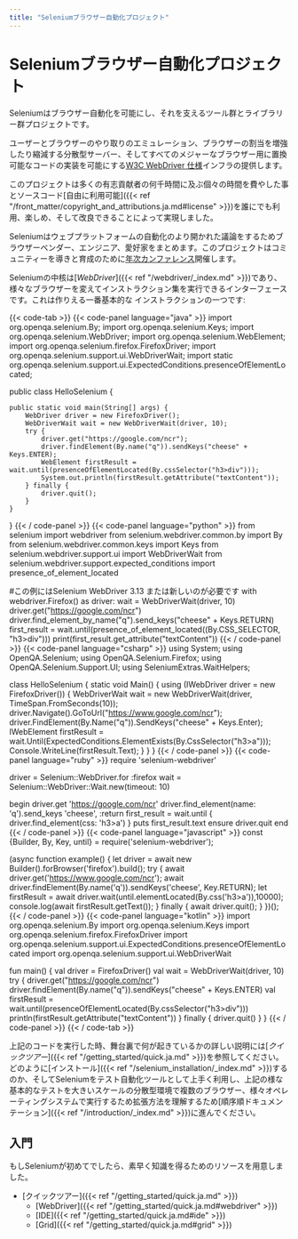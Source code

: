 ```yaml
---
title: "Seleniumブラウザー自動化プロジェクト"
---
```


# Seleniumブラウザー自動化プロジェクト

Seleniumはブラウザー自動化を可能にし、それを支えるツール群とライブラリー群プロジェクトです。

ユーザーとブラウザーのやり取りのエミュレーション、ブラウザーの割当を増強したり縮減する分散型サーバー、そしてすべてのメジャーなブラウザー用に置換可能なコードの実装を可能にする[W3C WebDriver 仕様](//www.w3.org/TR/webdriver/)インフラの提供します。

このプロジェクトは多くの有志貢献者の何千時間に及ぶ個々の時間を費やした事とソースコード[自由に利用可能]({{< ref "/front_matter/copyright_and_attributions.ja.md#license" >}})を誰にでも利用、楽しめ、そして改良できることによって実現しました。

Seleniumはウェブプラットフォームの自動化のより開かれた議論をするためブラウザーベンダー、エンジニア、愛好家をまとめます。このプロジェクトはコミュニティーを導きと育成のために[年次カンファレンス](//seleniumconf.com/)開催します。

Seleniumの中核は[_WebDriver_]({{< ref "/webdriver/_index.md" >}})であり、様々なブラウザーを変えてインストラクション集を実行できるインターフェースです。これは作りえる一番基本的な
インストラクションの一つです:

{{< code-tab >}}
  {{< code-panel language="java" >}}
import org.openqa.selenium.By;
import org.openqa.selenium.Keys;
import org.openqa.selenium.WebDriver;
import org.openqa.selenium.WebElement;
import org.openqa.selenium.firefox.FirefoxDriver;
import org.openqa.selenium.support.ui.WebDriverWait;
import static org.openqa.selenium.support.ui.ExpectedConditions.presenceOfElementLocated;

public class HelloSelenium {

    public static void main(String[] args) {
        WebDriver driver = new FirefoxDriver();
        WebDriverWait wait = new WebDriverWait(driver, 10);
        try {
            driver.get("https://google.com/ncr");
            driver.findElement(By.name("q")).sendKeys("cheese" + Keys.ENTER);
            WebElement firstResult = wait.until(presenceOfElementLocated(By.cssSelector("h3>div")));
            System.out.println(firstResult.getAttribute("textContent"));
        } finally {
            driver.quit();
        }
    }
}
  {{< / code-panel >}}
  {{< code-panel language="python" >}}
from selenium import webdriver
from selenium.webdriver.common.by import By
from selenium.webdriver.common.keys import Keys
from selenium.webdriver.support.ui import WebDriverWait
from selenium.webdriver.support.expected_conditions import presence_of_element_located

#この例にはSelenium WebDriver 3.13 または新しいのが必要です
with webdriver.Firefox() as driver:
    wait = WebDriverWait(driver, 10)
    driver.get("https://google.com/ncr")
    driver.find_element_by_name("q").send_keys("cheese" + Keys.RETURN)
    first_result = wait.until(presence_of_element_located((By.CSS_SELECTOR, "h3>div")))
    print(first_result.get_attribute("textContent"))
  {{< / code-panel >}}
  {{< code-panel language="csharp" >}}
using System;
using OpenQA.Selenium;
using OpenQA.Selenium.Firefox;
using OpenQA.Selenium.Support.UI;
using SeleniumExtras.WaitHelpers;

class HelloSelenium
{
    static void Main()
    {
        using (IWebDriver driver = new FirefoxDriver())
        {
            WebDriverWait wait = new WebDriverWait(driver, TimeSpan.FromSeconds(10));
            driver.Navigate().GoToUrl("https://www.google.com/ncr");
            driver.FindElement(By.Name("q")).SendKeys("cheese" + Keys.Enter);
            IWebElement firstResult = wait.Until(ExpectedConditions.ElementExists(By.CssSelector("h3>a")));
            Console.WriteLine(firstResult.Text);
        }
    }
}
  {{< / code-panel >}}
  {{< code-panel language="ruby" >}}
require 'selenium-webdriver'

driver = Selenium::WebDriver.for :firefox
wait = Selenium::WebDriver::Wait.new(timeout: 10)

begin
  driver.get 'https://google.com/ncr'
  driver.find_element(name: 'q').send_keys 'cheese', :return
  first_result = wait.until { driver.find_element(css: 'h3>a') }
  puts first_result.text
ensure
  driver.quit
end
  {{< / code-panel >}}
  {{< code-panel language="javascript" >}}
const {Builder, By, Key, until} = require('selenium-webdriver');

(async function example() {
    let driver = await new Builder().forBrowser('firefox').build();
    try {
        await driver.get('https://www.google.com/ncr');
        await driver.findElement(By.name('q')).sendKeys('cheese', Key.RETURN);
        let firstResult = await driver.wait(until.elementLocated(By.css('h3>a')),10000);
        console.log(await firstResult.getText());
    } finally {
        await driver.quit();
    }
})();
  {{< / code-panel >}}
  {{< code-panel language="kotlin" >}}
import org.openqa.selenium.By
import org.openqa.selenium.Keys
import org.openqa.selenium.firefox.FirefoxDriver
import org.openqa.selenium.support.ui.ExpectedConditions.presenceOfElementLocated
import org.openqa.selenium.support.ui.WebDriverWait

fun main() {
    val driver = FirefoxDriver()
    val wait = WebDriverWait(driver, 10)
    try {
        driver.get("https://google.com/ncr")
        driver.findElement(By.name("q")).sendKeys("cheese" + Keys.ENTER)
        val firstResult = wait.until(presenceOfElementLocated(By.cssSelector("h3>div")))
        println(firstResult.getAttribute("textContent"))
    } finally {
        driver.quit()
    }
}
  {{< / code-panel >}}
{{< / code-tab >}}


上記のコードを実行した時、舞台裏で何が起きているかの詳しい説明には[_クイックツアー_]({{< ref "/getting_started/quick.ja.md" >}})を参照してください。
どのように[インストール]({{< ref "/selenium_installation/_index.md" >}})するのか、そしてSeleniumをテスト自動化ツールとして上手く利用し、上記の様な基本的なテストを大きいスケールの分散型環境で複数のブラウザー、様々オペレーティングシステムで実行するため拡張方法を理解するため[順序順ドキュメンテーション]({{< ref "/introduction/_index.md" >}})に進んでください。

## 入門

もしSeleniumが初めてでしたら、素早く知識を得るためのリソースを用意しました。

* [クイックツアー]({{< ref "/getting_started/quick.ja.md" >}})
  * [WebDriver]({{< ref "/getting_started/quick.ja.md#webdriver" >}})
  * [IDE]({{< ref "/getting_started/quick.ja.md#ide" >}})
  * [Grid]({{< ref "/getting_started/quick.ja.md#grid" >}})
